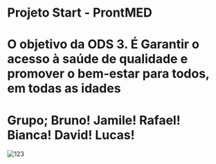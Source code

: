 # Projeto Start - ProntMED

# O objetivo da ODS 3. É Garantir o acesso à saúde de qualidade e promover o bem-estar para todos, em todas as idades

# Grupo;  Bruno! Jamile! Rafael! Bianca! David! Lucas!

![123](https://user-images.githubusercontent.com/79919310/181861102-59efafcc-30b0-49f1-82bc-04dd22cea6a7.JPG)


